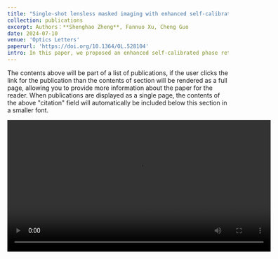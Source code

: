 ```yaml
---
title: "Single-shot lensless masked imaging with enhanced self-calibrated phase retrieval"
collection: publications
excerpt: Authors：**Shenghao Zheng**, Fannuo Xu, Cheng Guo
date: 2024-07-10
venue: 'Optics Letters'
paperurl: 'https://doi.org/10.1364/OL.528104'
intro: In this paper, we proposed an enhanced self-calibrated phase retrieval (eSCPR) method, introducing the idea of wavefront decoupling into lessless masked imaging (LMI) systems and realizing single-shot LMI. 
---
```


The contents above will be part of a list of publications, if the user clicks the link for the publication than the contents of section will be rendered as a full page, allowing you to provide more information about the paper for the reader. When publications are displayed as a single page, the contents of the above "citation" field will automatically be included below this section in a smaller font.

<video src="/_publications/materials/Visualization_eSCPR.avi" autoplay="true" controls="controls" width="600">
</video>
